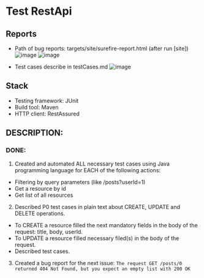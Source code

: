# Test RestApi


## Reports
- Path of bug reports: targets/site/surefire-report.html (after run [site])
	![image](https://user-images.githubusercontent.com/54098301/138978010-0401b067-ce43-4b62-9f5a-a582f930003b.png)
	![image](https://user-images.githubusercontent.com/54098301/138978166-0ec7994c-3c65-4b5f-bc80-e2b5d30c3af4.png)

- Test cases describe in testCases.md
	![image](https://user-images.githubusercontent.com/54098301/138978226-64aa7286-b190-453c-9763-ad66e17fc1b5.png)


## Stack

- Testing framework: JUnit
- Build tool: Maven
- HTTP client: RestAssured

## DESCRIPTION:

### DONE:
1. Created and automated ALL necessary test cases using Java programming language for EACH of the following actions:
- Filtering by query parameters (like /posts?userId=1)
- Get a resource by id
- Get list of all resources

2. Described P0 test cases in plain text about CREATE, UPDATE and DELETE operations.
- To CREATE a resource filled the next mandatory fields in the body of the request: title, body, userId.
- To UPDATE a resource filled necessary filed(s) in the body of the request.
- Described test cases.

		
3. Created a bug report for the next issue:
`The request GET /posts/0 returned 404 Not Found, but you expect an empty list with 200 OK`

